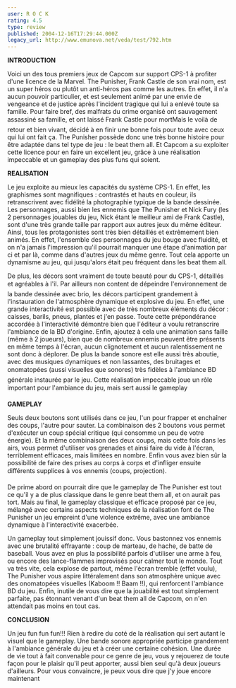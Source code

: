 ```yaml
---
user: R O C K
rating: 4.5
type: review
published: 2004-12-16T17:29:44.000Z
legacy_url: http://www.emunova.net/veda/test/792.htm
---
```

**INTRODUCTION**  

  

Voici un des tous premiers jeux de Capcom sur support CPS-1 à profiter d'une licence de la Marvel. The Punisher, Frank Castle de son vrai nom, est un super héros ou plutôt un anti-héros pas comme les autres. En effet, il n'a aucun pouvoir particulier, et est seulement animé par une envie de vengeance et de justice après l'incident tragique qui lui a enlevé toute sa famille. Pour faire bref, des malfrats du crime organisé ont sauvagement assassiné sa famille, et ont laissé Frank Castle pour mortMais le voilà de retour et bien vivant, décidé à en finir une bonne fois pour toute avec ceux qui lui ont fait ça. The Punisher possède donc une très bonne histoire pour être adaptée dans tel type de jeu : le beat them all. Et Capcom a su exploiter cette licence pour en faire un excellent jeu, grâce à une réalisation impeccable et un gameplay des plus funs qui soient.  

  

**REALISATION**  

  

Le jeu exploite au mieux les capacités du système CPS-1\. En effet, les graphismes sont magnifiques : contrastés et hauts en couleur, ils retranscrivent avec fidélité la photographie typique de la bande dessinée. Les personnages, aussi bien les ennemis que The Punisher et Nick Fury (les 2 personnages jouables du jeu, Nick étant le meilleur ami de Frank Castle), sont d'une très grande taille par rapport aux autres jeux du même éditeur. Ainsi, tous les protagonistes sont très bien détaillés et extrêmement bien animés. En effet, l'ensemble des personnages du jeu bouge avec fluidité, et on n'a jamais l'impression qu'il pourrait manquer une étape d'animation par ci et par là, comme dans d'autres jeux du même genre. Tout cela apporte un dynamisme au jeu, qui jusqu'alors était peu fréquent dans les beat them all.  

  

De plus, les décors sont vraiment de toute beauté pour du CPS-1, détaillés et agréables à l'il. Par ailleurs non content de dépeindre l'environnement de la bande dessinée avec brio, les décors participent grandement à l'instauration de l'atmosphère dynamique et explosive du jeu. En effet, une grande interactivité est possible avec de très nombreux éléments du décor : caisses, barils, pneus, plantes et j'en passe. Toute cette prépondérance accordée à l'interactivité démontre bien que l'éditeur a voulu retranscrire l'ambiance de la BD d'origine. Enfin, ajoutez à cela une animation sans faille (même à 2 joueurs), bien que de nombreux ennemis peuvent être présents en même temps à l'écran, aucun clignotement et aucun ralentissement ne sont donc à déplorer. De plus la bande sonore est elle aussi très aboutie, avec des musiques dynamiques et non lassantes, des bruitages et onomatopées (aussi visuelles que sonores) très fidèles à l'ambiance BD générale instaurée par le jeu. Cette réalisation impeccable joue un rôle important pour l'ambiance du jeu, mais sert aussi le gameplay  

  

**GAMEPLAY**  

  

Seuls deux boutons sont utilisés dans ce jeu, l'un pour frapper et enchaîner des coups, l'autre pour sauter. La combinaison des 2 boutons vous permet d'exécuter un coup spécial critique (qui consomme un peu de votre énergie). Et la même combinaison des deux coups, mais cette fois dans les airs, vous permet d'utiliser vos grenades et ainsi faire du vide à l'écran, terriblement efficaces, mais limitées en nombre. Enfin vous avez bien sûr la possibilité de faire des prises au corps à corps et d'infliger ensuite différents supplices à vos ennemis (coups, projection).   

  

De prime abord on pourrait dire que le gameplay de The Punisher est tout ce qu'il y a de plus classique dans le genre beat them all, et on aurait pas tort. Mais au final, le gameplay classique et efficace proposé par ce jeu, mélangé avec certains aspects techniques de la réalisation font de The Punisher un jeu empreint d'une violence extrême, avec une ambiance dynamique à l'interactivité exacerbée.  

  

Un gameplay tout simplement jouissif donc. Vous bastonnez vos ennemis avec une brutalité effrayante : coup de marteau, de hache, de batte de baseball. Vous avez en plus la possibilité parfois d'utiliser une arme à feu, ou encore des lance-flammes improvisés pour calmer tout le monde. Tout va très vite, cela explose de partout, même l'écran tremble (effet voulu), The Punisher vous aspire littéralement dans son atmosphère unique avec des onomatopées visuelles (Kaboom !! Baam !!), qui renforcent l'ambiance BD du jeu. Enfin, inutile de vous dire que la jouabilité est tout simplement parfaite, pas étonnant venant d'un beat them all de Capcom, on n'en attendait pas moins en tout cas.  

  

**CONCLUSION**  

  

Un jeu fun fun fun!!! Rien à redire du coté de la réalisation qui sert autant le visuel que le gameplay. Une bande sonore appropriée participe grandement à l'ambiance générale du jeu et à créer une certaine cohésion. Une durée de vie tout à fait convenable pour ce genre de jeu, vous y rejouerez de toute façon pour le plaisir qu'il peut apporter, aussi bien seul qu'à deux joueurs d'ailleurs. Pour vous convaincre, je peux vous dire que j'y joue encore maintenant